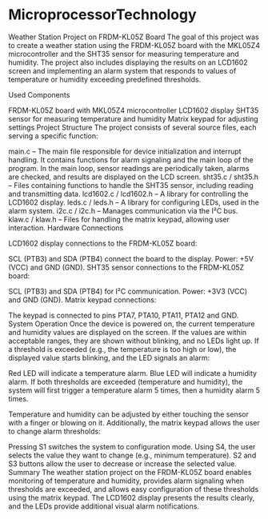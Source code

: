 # MicroprocessorTechnology

Weather Station Project on FRDM-KL05Z Board
The goal of this project was to create a weather station using the FRDM-KL05Z board with the MKL05Z4 microcontroller and the SHT35 sensor for measuring temperature and humidity. The project also includes displaying the results on an LCD1602 screen and implementing an alarm system that responds to values of temperature or humidity exceeding predefined thresholds.

Used Components

FRDM-KL05Z board with MKL05Z4 microcontroller
LCD1602 display
SHT35 sensor for measuring temperature and humidity
Matrix keypad for adjusting settings
Project Structure
The project consists of several source files, each serving a specific function:

main.c – The main file responsible for device initialization and interrupt handling. It contains functions for alarm signaling and the main loop of the program. In the main loop, sensor readings are periodically taken, alarms are checked, and results are displayed on the LCD screen.
sht35.c / sht35.h – Files containing functions to handle the SHT35 sensor, including reading and transmitting data.
lcd1602.c / lcd1602.h – A library for controlling the LCD1602 display.
leds.c / leds.h – A library for configuring LEDs, used in the alarm system.
i2c.c / i2c.h – Manages communication via the I²C bus.
klaw.c / klaw.h – Files for handling the matrix keypad, allowing user interaction.
Hardware Connections

LCD1602 display connections to the FRDM-KL05Z board:

SCL (PTB3) and SDA (PTB4) connect the board to the display.
Power: +5V (VCC) and GND (GND).
SHT35 sensor connections to the FRDM-KL05Z board:

SCL (PTB3) and SDA (PTB4) for I²C communication.
Power: +3V3 (VCC) and GND (GND).
Matrix keypad connections:

The keypad is connected to pins PTA7, PTA10, PTA11, PTA12 and GND.
System Operation
Once the device is powered on, the current temperature and humidity values are displayed on the screen. If the values are within acceptable ranges, they are shown without blinking, and no LEDs light up. If a threshold is exceeded (e.g., the temperature is too high or low), the displayed value starts blinking, and the LED signals an alarm:

Red LED will indicate a temperature alarm.
Blue LED will indicate a humidity alarm.
If both thresholds are exceeded (temperature and humidity), the system will first trigger a temperature alarm 5 times, then a humidity alarm 5 times.

Temperature and humidity can be adjusted by either touching the sensor with a finger or blowing on it. Additionally, the matrix keypad allows the user to change alarm thresholds:

Pressing S1 switches the system to configuration mode.
Using S4, the user selects the value they want to change (e.g., minimum temperature).
S2 and S3 buttons allow the user to decrease or increase the selected value.
Summary
The weather station project on the FRDM-KL05Z board enables monitoring of temperature and humidity, provides alarm signaling when thresholds are exceeded, and allows easy configuration of these thresholds using the matrix keypad. The LCD1602 display presents the results clearly, and the LEDs provide additional visual alarm notifications.
